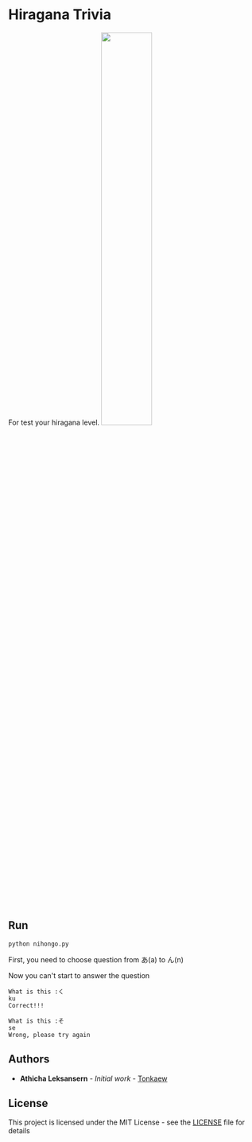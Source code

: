 # Hiragana Trivia

For test your hiragana level.
<img src="https://upload.wikimedia.org/wikipedia/commons/thumb/2/28/Table_hiragana.svg/768px-Table_hiragana.svg.png" width="45%"></img>

## Run

```
python nihongo.py
```

First, you need to choose question from あ(a) to ん(n)

Now you can't start to answer the question

```
What is this :く
ku
Correct!!!
```
```
What is this :そ
se
Wrong, please try again
```

## Authors

* **Athicha Leksansern** - *Initial work* - [Tonkaew](https://github.com/tonkaew131)

## License

This project is licensed under the MIT License - see the [LICENSE](LICENSE) file for details
